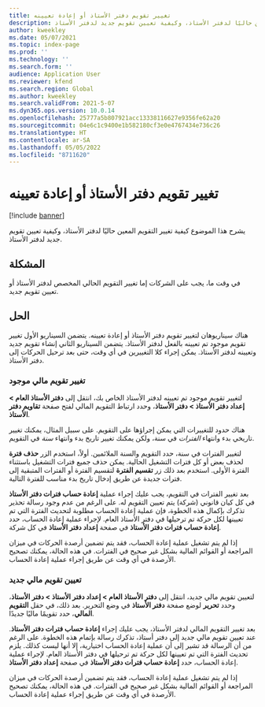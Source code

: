 ```yaml
---
title: تغيير تقويم دفتر الأستاذ أو إعادة تعيينه
description: يشرح هذا الموضوع كيفية تغيير التقويم المعين حاليًا لدفتر الأستاذ، وكيفية تعيين تقويم جديد لدفتر الأستاذ.
author: kweekley
ms.date: 05/07/2021
ms.topic: index-page
ms.prod: ''
ms.technology: ''
ms.search.form: ''
audience: Application User
ms.reviewer: kfend
ms.search.region: Global
ms.author: kweekley
ms.search.validFrom: 2021-5-07
ms.dyn365.ops.version: 10.0.14
ms.openlocfilehash: 25777a5b807921acc13338116627e9356fe62a20
ms.sourcegitcommit: 04e6c1c9400e1b582180cf3e0e4767434e736c26
ms.translationtype: HT
ms.contentlocale: ar-SA
ms.lasthandoff: 05/05/2022
ms.locfileid: "8711620"
---
```

# <a name="change-or-reassign-a-ledger-calendar"></a>تغيير تقويم دفتر الأستاذ أو إعادة تعيينه

[!include [banner](../includes/banner.md)]

يشرح هذا الموضوع كيفية تغيير التقويم المعين حاليًا لدفتر الأستاذ، وكيفية تعيين تقويم جديد لدفتر الأستاذ.

## <a name="issue"></a>المشكلة

في وقت ما، يجب على الشركات إما تغيير التقويم الحالي المخصص لدفتر الأستاذ أو تعيين تقويم جديد.

## <a name="resolution"></a>الحل

هناك سيناريوهان لتغيير تقويم دفتر الأستاذ أو إعادة تعيينه. يتضمن السيناريو الأول تغيير تقويم موجود تم تعيينه بالفعل لدفتر الأستاذ. يتضمن السيناريو الثاني إنشاء تقويم جديد وتعيينه لدفتر الأستاذ. يمكن إجراء كلا التغييرين في أي وقت، حتى بعد ترحيل الحركات إلى دفتر الأستاذ.

### <a name="change-an-existing-fiscal-calendar"></a>تغيير تقويم مالي موجود

لتغيير تقويم موجود تم تعيينه لدفتر الأستاذ الخاص بك، انتقل إلى **دفتر الأستاذ العام \> إعداد دفتر الأستاذ \> دفتر الأستاذ**، وحدد ارتباط التقويم المالي لفتح صفحة **تقاويم دفتر الأستاذ**.

هناك حدود للتغييرات التي يمكن إجراؤها على التقويم. على سبيل المثال، يمكنك تغيير تاريخي بدء وانتهاء *الفترات* في سنة، ولكن يمكنك تغيير تاريخ بدء وانتهاء *سنة* في التقويم.

لتغيير الفترات في سنة، حدد التقويم والسنة الملائمين. أولاً، استخدم الزر **حذف فترة** لحذف بعض أو كل فترات التشغيل الحالية. يمكن حذف جميع فترات التشغيل باستثناء الفترة الأولى. استخدم بعد ذلك زر **تقسيم الفترة** لتقسيم الفترة أو الفترات المتبقية إلى فترات جديدة عن طريق إدخال تاريخ بدء مناسب للفترة التالية.

بعد تغيير الفترات في التقويم، يجب عليك إجراء عملية **إعادة حساب فترات دفتر الأستاذ** في كل كيان قانوني (شركة) يتم تعيين التقويم له. على الرغم من عدم وجود رسالة تحذير تذكرك بإكمال هذه الخطوة، فإن عملية إعادة الحساب مطلوبة لتحديث الفترة التي تم تعيينها لكل حركة تم ترحيلها في دفتر الأستاذ العام. لإجراء عملية إعادة الحساب، حدد **إعادة حساب فترات دفتر الأستاذ** في صفحة **إعداد دفتر الأستاذ** في كل شركة.

إذا لم يتم تشغيل عملية إعادة الحساب، فقد يتم تضمين أرصدة الحركات في ميزان المراجعة أو القوائم المالية بشكل غير صحيح في الفترات. في هذه الحالة، يمكنك تصحيح الأرصدة في أي وقت عن طريق إجراء عملية إعادة الحساب.

### <a name="assign-a-new-fiscal-calendar"></a>تعيين تقويم مالي جديد

لتعيين تقويم مالي جديد، انتقل إلى **دفتر الأستاذ العام \> إعداد دفتر الأستاذ \> دفتر الأستاذ**، وحدد **تحرير** لوضع صفحة **دفتر الأستاذ** في وضع التحرير. بعد ذلك، في حقل **التقويم المالي**، حدد تقويمًا ماليًا جديدًا.

بعد تغيير التقويم المالي لدفتر الأستاذ، يجب عليك إجراء **إعادة حساب فترات دفتر الأستاذ**. عند تعيين تقويم مالي جديد إلى دفتر أستاذ، تذكرك رسالة بإتمام هذه الخطوة. على الرغم من أن الرسالة قد تشير إلى أن عملية إعادة الحساب اختيارية، إلا أنها ليست كذلك. يلزم تحديث الفترة التي تم تعيينها لكل حركة تم ترحيلها في دفتر الأستاذ العام. لإجراء عملية إعادة الحساب، حدد **إعادة حساب فترات دفتر الأستاذ** في صفحة **إعداد دفتر الأستاذ**.

إذا لم يتم تشغيل عملية إعادة الحساب، فقد يتم تضمين أرصدة الحركات في ميزان المراجعة أو القوائم المالية بشكل غير صحيح في الفترات. في هذه الحالة، يمكنك تصحيح الأرصدة في أي وقت عن طريق إجراء عملية إعادة الحساب.
